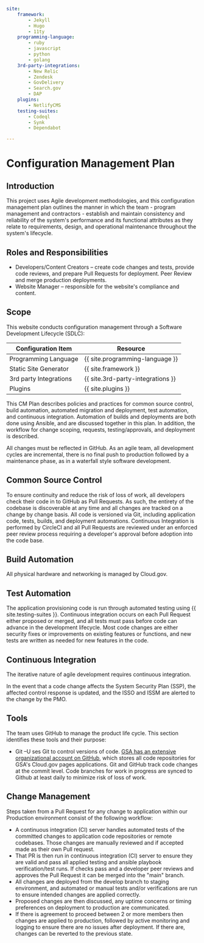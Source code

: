 ```yaml
site:
    framework:
        - Jekyll
        - Hugo
        - 11ty
    programming-language:
        - ruby
        - javascript
        - python
        - golang
    3rd-party-integrations:
        - New Relic
        - Zendesk
        - GovDelivery
        - Search.gov
        - DAP
    plugins:
        - NetlifyCMS
    testing-suites:
        - Codeql
        - Synk
        - Dependabot

---
```
# Configuration Management Plan

## Introduction

This project uses Agile development methodologies, and this configuration management plan outlines the manner in which the team - program management and contractors - establish and maintain consistency and reliability of the system's performance and its functional attributes as they relate to requirements, design, and operational maintenance throughout the system's lifecycle.

## Roles and Responsibilities

- Developers/Content Creators – create code changes and tests, provide code reviews, and prepare Pull Requests for deployment. Peer Review and merge production deployments.
- Website Manager – responsible for the website's compliance and content.

## Scope

This website conducts configuration management through a Software Development Lifecycle (SDLC):

| **Configuration Item** | **Resource** |
| --- | --- |
| Programming Language | {{ site.programming-language }} |
| Static Site Generator | {{ site.framework }} |
| 3rd party Integrations | {{ site.3rd-party-integrations }} |
| Plugins | {{ site.plugins }} |

This CM Plan describes policies and practices for common source control, build automation, automated migration and deployment, test automation, and continuous integration. Automation of builds and deployments are both done using Ansible, and are discussed together in this plan. In addition, the workflow for change scoping, requests, testing/approvals, and deployment is described.

All changes must be reflected in GitHub. As an agile team, all development cycles are incremental, there is no final push to production followed by a maintenance phase, as in a waterfall style software development.

## Common Source Control

To ensure continuity and reduce the risk of loss of work, all developers check their code in to GitHub as Pull Requests. As such, the entirety of the codebase is discoverable at any time and all changes are tracked on a change by change basis. All code is versioned via Git, including application code, tests, builds, and deployment automations. Continuous Integration is performed by CircleCI and all Pull Requests are reviewed under an enforced peer review process requiring a developer's approval before adoption into the code base.

## Build Automation

All physical hardware and networking is managed by Cloud.gov.

## Test Automation

The application provisioning code is run through automated testing using {{ site.testing-suites }}. Continuous integration occurs on each Pull Request either proposed or merged, and all tests must pass before code can advance in the development lifecycle. Most code changes are either security fixes or improvements on existing features or functions, and new tests are written as needed for new features in the code.

## Continuous Integration

The iterative nature of agile development requires continuous integration.

In the event that a code change affects the System Security Plan (SSP), the affected control response is updated, and the ISSO and ISSM are alerted to the change by the PMO.

## Tools

The team uses GitHub to manage the product life cycle. This section identifies these tools and their purpose:

- Git –U ses Git to control versions of code. [GSA has an extensive organizational account on GitHub](https://github.com/GSA-TTS), which stores all code repositories for GSA's Cloud.gov pages applications. Git and GitHub track code changes at the commit level. Code branches for work in progress are synced to Github at least daily to minimize risk of loss of work.

## Change Management

Steps taken from a Pull Request for any change to application within our Production environment consist of the following workflow:
  - A continuous integration (CI) server handles automated tests of the committed changes to application code repositories or remote codebases. Those changes are manually reviewed and if accepted made as their own Pull request.
  - That PR is then run in continuous integration (CI) server to ensure they are valid and pass all applied testing and ansible playbook verification/test runs. If checks pass and a developer peer reviews and approves the Pull Request it can be merged into the "main" branch.
  - All changes are deployed from the develop branch to staging environment, and automated or manual tests and/or verifications are run to ensure intended changes are applied correctly.
  - Proposed changes are then discussed, any uptime concerns or timing preferences on deployment to production are communicated.
  - If there is agreement to proceed between 2 or more members then changes are applied to production, followed by active monitoring and logging to ensure there are no issues after deployment. If there are, changes can be reverted to the previous state.